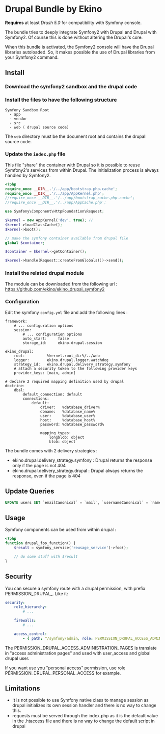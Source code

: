 Drupal Bundle by Ekino
======================

**Requires** at least *Drush 5.0* for compatibility with Symfony console.

The bundle tries to deeply integrate Symfony2 with Drupal and Drupal with Symfony2. Of course this is done without
altering the Drupal's core.

When this bundle is activated, the Symfony2 console will have the Drupal libraries autoloaded. So, it makes possible
the use of Drupal libraries from your Symfony2 command.

Install
-------

### Download the symfony2 sandbox and the drupal code

### Install the files to have the following structure

    Symfony Sandbox Root
      - app
      - vendor
      - src
      - web ( drupal source code)

The ``web`` directory must be the document root and contains the drupal source code.

### Update the ``index.php`` file

This file "share" the container with Drupal so it is possible to reuse Symfony2's services from within Drupal. The
initialization process is always handled by Symfony2.

``` php
<?php
require_once __DIR__.'/../app/bootstrap.php.cache';
require_once __DIR__.'/../app/AppKernel.php';
//require_once __DIR__.'/../app/bootstrap_cache.php.cache';
//require_once __DIR__.'/../app/AppCache.php';

use Symfony\Component\HttpFoundation\Request;

$kernel = new AppKernel('dev', true); //
$kernel->loadClassCache();
$kernel->boot();

// make the symfony container available from drupal file
global $container;

$container = $kernel->getContainer();

$kernel->handle(Request::createFromGlobals())->send();
```
### Install the related drupal module

The module can be downloaded from the following url : https://github.com/ekino/ekino_drupal_symfony2

### Configuration

Edit the symfony ``config.yml`` file and add the following lines :

    framework:
        # ... configuration options
        session:
            # ... configuration options
            auto_start:     false
            storage_id:     ekino.drupal.session

    ekino_drupal:
        root:          %kernel.root_dir%/../web
        logger:        ekino.drupal.logger.watchdog
        strategy_id:   ekino.drupal.delivery_strategy.symfony
        # attach a security token to the following provider keys
        provider_keys: [main, admin]

    # declare 2 required mapping definition used by drupal
    doctrine:
        dbal:
            default_connection: default
            connections:
                default:
                    driver:   %database_driver%
                    dbname:   %database_name%
                    user:     %database_user%
                    host:     %database_host%
                    password: %database_password%

                    mapping_types:
                        longblob: object
                        blob: object

The bundle comes with 2 delivery strategies :

* ekino.drupal.delivery_strategy.symfony : Drupal returns the response only if the page is not 404
* ekino.drupal.delivery_strategy.drupal  : Drupal always returns the response, even if the page is 404

Update Queries
--------------

``` sql
UPDATE users SET `emailCanonical` = `mail`, `usernameCanonical` = `name`, `roles` = 'b:0;';
```

Usage
-----

Symfony components can be used from within drupal :

``` php
<?php
function drupal_foo_function() {
    $result = symfony_service('reusage_service')->foo();

    // do some stuff with $result
}
```

Security
--------

You can secure a symfony route with a drupal permission, with prefix PERMISSION_DRUPAL_.
Like it:

``` yml
security:
    role_hierarchy:
        # ...

    firewalls:
        # ...

    access_control:
        - { path: ^/symfony/admin, role: PERMISSION_DRUPAL_ACCESS_ADMINISTRATION_PAGES }

```

The PERMISSION_DRUPAL_ACCESS_ADMINISTRATION_PAGES is translate in "access administration pages"
and used with user_access and global drupal user.

If you want use you "personal access" permission, use role PERMISSION_DRUPAL_PERSONAL_ACCESS for example.


Limitations
-----------

* It is not possible to use Symfony native class to manage session as drupal initializes its own session handler
and there is no way to change this.
* requests must be served through the index.php as it is the default value in the .htaccess file and there is no
way to change the default script in drupal

